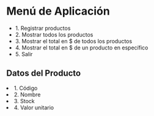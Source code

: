 <!DOCTYPE html>
<html lang="es">
<head>
    <meta charset="UTF-8">
    <meta name="viewport" content="width=device-width, initial-scale=1.0">
</head>
<body>
    <div class="container">
        <h1>Menú de Aplicación</h1>
        <ul>
            <li>1. Registrar productos</li>
            <li>2. Mostrar todos los productos</li>
            <li>3. Mostrar el total en $ de todos los productos</li>
            <li>4. Mostrar el total en $ de un producto en específico</li>
            <li>5. Salir</li>
        </ul>
        <div class="info">
            <h2>Datos del Producto</h2>
            <li>1. Código</li>
            <li>2. Nombre</li>
            <li>3. Stock</li>
            <li>4. Valor unitario</li>
        </div>
    </div>
</body>
</html>
